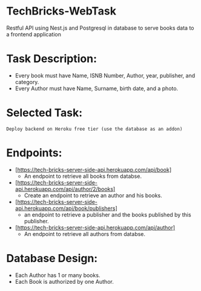 # TechBricks-WebTask

Restful API using Nest.js and Postgresql in database to serve books data to a frontend application

# Task Description:

- Every book must have Name, ISNB Number, Author, year, publisher, and category.
- Every Author must have Name, Surname, birth date, and a photo.

# Selected Task:

`Deploy backend on Heroku free tier (use the database as an addon)`

# Endpoints:

- [https://tech-bricks-server-side-api.herokuapp.com/api/book]
  - An endpoint to retrieve all books from databse.
- [https://tech-bricks-server-side-api.herokuapp.com/api/author/2/books]
  - Create an endpoint to retrieve an author and his books.
- [https://tech-bricks-server-side-api.herokuapp.com/api/book/publishers]
  - an endpoint to retrieve a publisher and the books published by this publisher.
- [https://tech-bricks-server-side-api.herokuapp.com/api/author]
  - An endpoint to retrieve all authors from databse.

# Database Design:

- Each Author has 1 or many books.
- Each Book is authorized by one Author.
